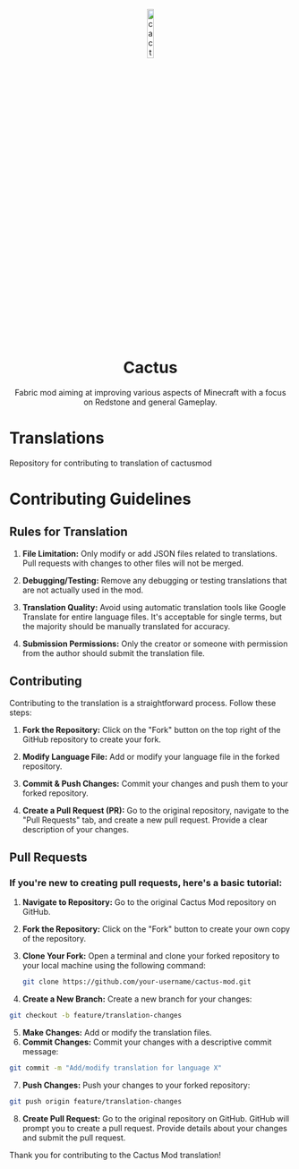 <p align="center">
<img src="https://cactusmod.xyz/media/cactus.png" alt="cactus-client-logo" width="15%"/>
</p>

<h1 align="center">Cactus</h1>
<p align="center">Fabric mod aiming at improving various aspects of Minecraft with a focus on Redstone and general Gameplay.</p>

# Translations
Repository for contributing to translation of cactusmod

# Contributing Guidelines

## Rules for Translation

1. **File Limitation:** Only modify or add JSON files related to translations. Pull requests with changes to other files will not be merged.

2. **Debugging/Testing:** Remove any debugging or testing translations that are not actually used in the mod.

3. **Translation Quality:** Avoid using automatic translation tools like Google Translate for entire language files. It's acceptable for single terms, but the majority should be manually translated for accuracy.

4. **Submission Permissions:** Only the creator or someone with permission from the author should submit the translation file.

## Contributing

Contributing to the translation is a straightforward process. Follow these steps:

1. **Fork the Repository:** Click on the "Fork" button on the top right of the GitHub repository to create your fork.

2. **Modify Language File:** Add or modify your language file in the forked repository.

3. **Commit & Push Changes:** Commit your changes and push them to your forked repository.

4. **Create a Pull Request (PR):** Go to the original repository, navigate to the "Pull Requests" tab, and create a new pull request. Provide a clear description of your changes.

## Pull Requests

### If you're new to creating pull requests, here's a basic tutorial:

1. **Navigate to Repository:** Go to the original Cactus Mod repository on GitHub.

2. **Fork the Repository:** Click on the "Fork" button to create your own copy of the repository.

3. **Clone Your Fork:** Open a terminal and clone your forked repository to your local machine using the following command:
   ```bash
   git clone https://github.com/your-username/cactus-mod.git
   ```
4. **Create a New Branch:** Create a new branch for your changes:
  ```bash
  git checkout -b feature/translation-changes
  ```
5. **Make Changes:** Add or modify the translation files.
6. **Commit Changes:** Commit your changes with a descriptive commit message:
  ```bash
  git commit -m "Add/modify translation for language X"
  ```
7. **Push Changes:** Push your changes to your forked repository:
  ```bash
  git push origin feature/translation-changes
  ```
8. **Create Pull Request:** Go to the original repository on GitHub. GitHub will prompt you to create a pull request. Provide details about your changes and submit the pull request.

Thank you for contributing to the Cactus Mod translation!



